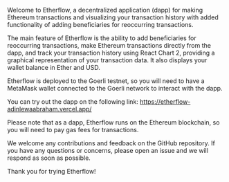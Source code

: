Welcome to Etherflow, a decentralized application (dapp) for making Ethereum transactions and visualizing your transaction history with added functionality of adding beneficiaries for reoccurring transactions.

The main feature of Etherflow is the ability to add beneficiaries for reoccurring transactions, make Ethereum transactions directly from the dapp, and track your transaction history using React Chart 2, providing a graphical representation of your transaction data. It also displays your wallet balance in Ether and USD.

Etherflow is deployed to the Goerli testnet, so you will need to have a MetaMask wallet connected to the Goerli network to interact with the dapp.

You can try out the dapp on the following link: https://etherflow-adinlewaabraham.vercel.app/

Please note that as a dapp, Etherflow runs on the Ethereum blockchain, so you will need to pay gas fees for transactions. 

We welcome any contributions and feedback on the GitHub repository. If you have any questions or concerns, please open an issue and we will respond as soon as possible.

Thank you for trying Etherflow!



